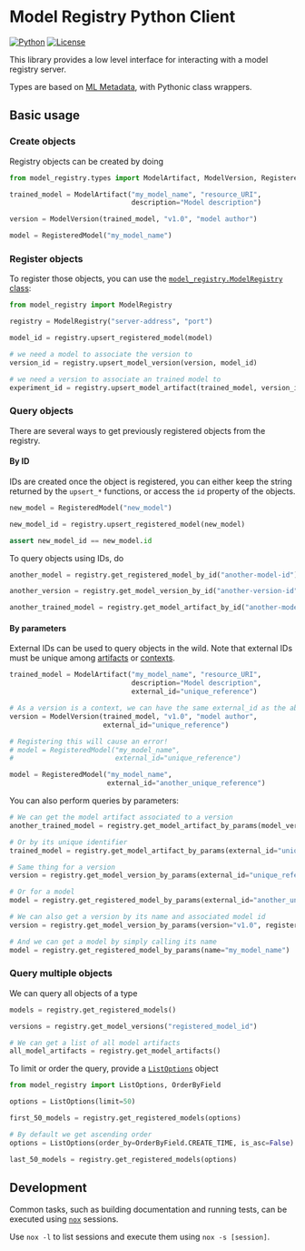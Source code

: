 # Model Registry Python Client

[![Python](https://img.shields.io/badge/python%20-3.9%7C3.10-blue)](https://github.com/opendatahub-io/model-registry)
[![License](https://img.shields.io/badge/License-Apache_2.0-blue.svg)](../../../LICENSE)

This library provides a low level interface for interacting with a model registry server.

Types are based on [ML Metadata](https://github.com/google/ml-metadata), with Pythonic class wrappers.

## Basic usage

### Create objects

Registry objects can be created by doing

<!-- TODO: #120 Refer to types documentation -->


```py
from model_registry.types import ModelArtifact, ModelVersion, RegisteredModel

trained_model = ModelArtifact("my_model_name", "resource_URI",
                              description="Model description")

version = ModelVersion(trained_model, "v1.0", "model author")

model = RegisteredModel("my_model_name")
```

### Register objects

<!-- TODO: #120 provide a link to the reference docs instead of code -->
To register those objects, you can use the [`model_registry.ModelRegistry` class](src/model_registry/registry/client.py):

```py
from model_registry import ModelRegistry

registry = ModelRegistry("server-address", "port")

model_id = registry.upsert_registered_model(model)

# we need a model to associate the version to
version_id = registry.upsert_model_version(version, model_id)

# we need a version to associate an trained model to
experiment_id = registry.upsert_model_artifact(trained_model, version_id)
```

### Query objects

There are several ways to get previously registered objects from the registry.

#### By ID

IDs are created once the object is registered, you can either keep the string returned by the
`upsert_*` functions, or access the `id` property of the objects.

```py
new_model = RegisteredModel("new_model")

new_model_id = registry.upsert_registered_model(new_model)

assert new_model_id == new_model.id
```

To query objects using IDs, do

```py
another_model = registry.get_registered_model_by_id("another-model-id")

another_version = registry.get_model_version_by_id("another-version-id", another_model.id)

another_trained_model = registry.get_model_artifact_by_id("another-model-artifact-id")
```

#### By parameters

<!-- TODO: #120 provide a link to the reference docs instead of code -->
External IDs can be used to query objects in the wild.
Note that external IDs must be unique among [artifacts](src/model_registry/types/artifacts.py) or
[contexts](src/model_registry/types/contexts.py).

```py
trained_model = ModelArtifact("my_model_name", "resource_URI",
                              description="Model description",
                              external_id="unique_reference")

# As a version is a context, we can have the same external_id as the above
version = ModelVersion(trained_model, "v1.0", "model author",
                       external_id="unique_reference")

# Registering this will cause an error!
# model = RegisteredModel("my_model_name",
#                         external_id="unique_reference")

model = RegisteredModel("my_model_name",
                        external_id="another_unique_reference")
```

You can also perform queries by parameters:

```py
# We can get the model artifact associated to a version
another_trained_model = registry.get_model_artifact_by_params(model_version_id=another_version.id)

# Or by its unique identifier
trained_model = registry.get_model_artifact_by_params(external_id="unique_reference")

# Same thing for a version
version = registry.get_model_version_by_params(external_id="unique_reference")

# Or for a model
model = registry.get_registered_model_by_params(external_id="another_unique_reference")

# We can also get a version by its name and associated model id
version = registry.get_model_version_by_params(version="v1.0", registered_model_id="x")

# And we can get a model by simply calling its name
model = registry.get_registered_model_by_params(name="my_model_name")
```

### Query multiple objects

We can query all objects of a type

```py
models = registry.get_registered_models()

versions = registry.get_model_versions("registered_model_id")

# We can get a list of all model artifacts
all_model_artifacts = registry.get_model_artifacts()
```

To limit or order the query, provide a [`ListOptions`](src/model_registry/types/options.py) object

```py
from model_registry import ListOptions, OrderByField

options = ListOptions(limit=50)

first_50_models = registry.get_registered_models(options)

# By default we get ascending order
options = ListOptions(order_by=OrderByField.CREATE_TIME, is_asc=False)

last_50_models = registry.get_registered_models(options)
```

## Development

Common tasks, such as building documentation and running tests, can be executed using [`nox`](https://github.com/wntrblm/nox) sessions.

Use `nox -l` to list sessions and execute them using `nox -s [session]`.

<!-- github-only -->
